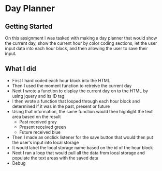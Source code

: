 # Day Planner

## Getting Started

On this assignment I was tasked with making a day planner that would show the current day, show the current hour by color coding sections, let the user input data into each hour block, and then allowing the user to save their input. 

## What I did

* First I hard coded each hour block into the HTML
* Then I used the moment function to retreive the current day
* Next I wrote a function to display the current day on to the HTML by using jquery and its ID tag
* I then wrote a function that looped through each hour block and determined if it was in the past, present or future
* Using that information, the same function would then highlight the text area based on the result
  * Past received gray
  * Present received green
  * Future received blue
* Then I made an onclick listener for the save button that would then put the user's input into local storage 
* It would label the local storage name based on the id of the hour block
* Next I ran a loop that would pull all the data from local storage and populate the text areas with the saved data
* Debug
